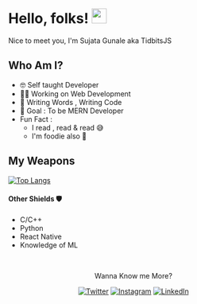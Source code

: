 # Hello, folks! <img src="https://raw.githubusercontent.com/MartinHeinz/MartinHeinz/master/wave.gif" width="30px">

Nice to meet you, I'm Sujata Gunale aka TidbitsJS

## Who Am I?

- 🤓 Self taught Developer 
- 👩‍💻 Working on Web Development 
- 📝 Writing Words , Writing Code
- 🎯 Goal : To be MERN Developer 
- Fun Fact : 
    - I read , read & read 😅
    - I'm foodie also 🍟

## My Weapons

[![Top Langs](https://github-readme-stats.vercel.app/api/top-langs/?username=tidbitsjs)](https://github.com/tidbitsjs/github-readme-stats)

#### Other Shields 🛡
 * C/C++
 * Python
 * React Native
 * Knowledge of ML 

 <br /> 

<p align="center">Wanna Know me More?</p>

<p align="center">
 
<a href="https://twitter.com/im_Sujata25">
<img src="https://img.shields.io/badge/-Twitter-%231DA1F2" alt="Twitter" /></a> 

<a href="https://www.instagram.com/tidbits.js">
<img src="https://img.shields.io/badge/-Instagram-%23eb13a5" alt="Instagram" /></a>  

<a href="https://www.linkedin.com/in/timoliverau/">
<img src="https://img.shields.io/badge/-LinkedIn-%233781da" alt="LinkedIn"/></a> 

</p>
